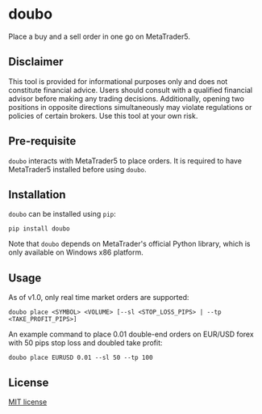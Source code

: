 # doubo
Place a buy and a sell order in one go on MetaTrader5.

## Disclaimer

This tool is provided for informational purposes only and does not constitute financial advice. Users should consult with a qualified financial advisor before making any trading decisions. Additionally, opening two positions in opposite directions simultaneously may violate regulations or policies of certain brokers. Use this tool at your own risk.

## Pre-requisite

`doubo` interacts with MetaTrader5 to place orders.
It is required to have MetaTrader5 installed before using `doubo`.

## Installation

`doubo` can be installed using `pip`:

```shell
pip install doubo
```

Note that `doubo` depends on MetaTrader's official Python library, which is only available on Windows x86 platform.

## Usage

As of v1.0, only real time market orders are supported:

```shell
doubo place <SYMBOL> <VOLUME> [--sl <STOP_LOSS_PIPS> | --tp <TAKE_PROFIT_PIPS>]
```

An example command to place 0.01 double-end orders on EUR/USD forex with 50 pips stop loss and doubled take profit:

```shell
doubo place EURUSD 0.01 --sl 50 --tp 100
```

## License

[MIT license](LICENSE)
